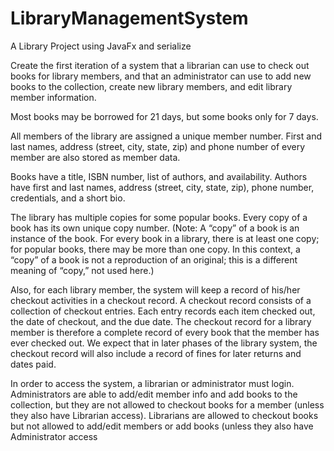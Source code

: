 # LibraryManagementSystem
A Library Project using JavaFx and serialize

Create the first iteration of a system that a librarian can use to check out books for library members, and that an administrator can use to add new books to the collection, create new library members, and edit library member information. 
 
Most books may be borrowed for 21 days, but some books only for 7 days.  
 
All members of the library are assigned a unique member number. First and last names, address (street, city, state, zip) and phone number of every member are also stored as member data. 
 
Books have a title, ISBN number, list of authors, and availability. Authors have first and last names, address (street, city, state, zip), phone number, credentials, and a short bio. 
 
The library has multiple copies for some popular books. Every copy of a book has its own unique copy number. (Note: A “copy” of a book is an instance of the book. For every book in a library, there is at least one copy; for popular books, there may be more than one copy. In this context, a “copy” of a book is not a reproduction of an original; this is a different meaning of “copy,” not used here.) 
 
Also, for each library member, the system will keep a record of his/her checkout activities in a checkout record. A checkout record consists of a collection of checkout entries. Each entry records each item checked out, the date of checkout, and the due date. The checkout record for a library member is therefore a complete record of every book that the member has ever checked out. We expect that in later phases of the library system, the checkout record will also include a record of fines for later returns and dates paid.   
 
In order to access the system, a librarian or administrator must login. Administrators are able to add/edit member info and add books to the collection, but they are not allowed to checkout books for a member (unless they also have  Librarian access). Librarians are allowed to checkout books but not allowed to add/edit members or add books (unless they also have Administrator access

